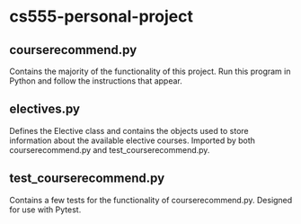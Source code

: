 # cs555-personal-project

## courserecommend.py
Contains the majority of the functionality of this project. Run this program in Python and follow the instructions that appear.

## electives.py
Defines the Elective class and contains the objects used to store information about the available elective courses. Imported by both courserecommend.py and test_courserecommend.py.

## test_courserecommend.py
Contains a few tests for the functionality of courserecommend.py. Designed for use with Pytest.
